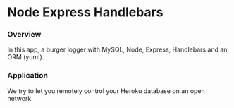 # Node Express Handlebars

### Overview

In this app, a burger logger with MySQL, Node, Express, Handlebars and an ORM (yum!). 

### Application

We try to let you remotely control your Heroku database on an open network. 